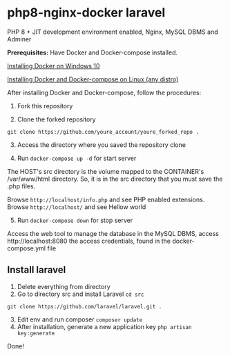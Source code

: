 # php8-nginx-docker laravel
PHP 8 + JIT development environment enabled, Nginx, MySQL DBMS and Adminer

**Prerequisites:** Have Docker and Docker-compose installed.


[Installing Docker on Windows 10](https://mundodacomputacaointegral.blogspot.com/2019/10/instalando-o-docker-no-windows.html)

[Installing Docker and Docker-compose on Linux (any distro)](https://mundodacomputacaointegral.blogspot.com/2019/10/instalando-docker-e-docker-compose-no-Linux.html)

After installing Docker and Docker-compose, follow the procedures:

1. Fork this repository

2. Clone the forked repository

```
git clone https://github.com/youre_account/youre_forked_repo .
```

3. Access the directory where you saved the repository clone

4. Run `docker-compose up -d` for start server

The HOST's src directory is the volume mapped to the CONTAINER's /var/www/html directory. So, it is in the src directory that you must save the .php files.

Browse `http://localhost/info.php` and see PHP enabled extensions. Browse `http://localhost/` and see Hellow world

5. Run `docker-compose down` for stop server

Access the web tool to manage the database in the MySQL DBMS, access http://localhost:8080 the access credentials, found in the docker-compose.yml file

## Install laravel

1. Delete everything from directory
2. Go to directory src and install Laravel `cd src`
```
git clone https://github.com/laravel/laravel.git .
```
3. Edit env and run composer `composer update`
4. After installation, generate a new application key `php artisan key:generate`

Done!
